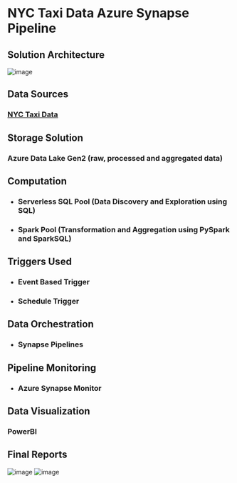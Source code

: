 # NYC Taxi Data Azure Synapse Pipeline

## Solution Architecture
![image](https://github.com/pratik3848/NYC-Taxi-Data-Azure-Synapse-Pipeline/assets/41427089/3b7ed995-1db2-4ea6-abf8-10c8ae2d1e88)

## Data Sources
### [NYC Taxi Data](https://www.nyc.gov/site/tlc/about/tlc-trip-record-data.page)

## Storage Solution
### Azure Data Lake Gen2 (raw, processed and aggregated data)

## Computation 
- ### Serverless SQL Pool (Data Discovery and Exploration using SQL)
- ### Spark Pool (Transformation and Aggregation using PySpark and SparkSQL)

## Triggers Used
- ### Event Based Trigger
- ### Schedule Trigger

## Data Orchestration
- ### Synapse Pipelines

## Pipeline Monitoring
- ### Azure Synapse Monitor

## Data Visualization
### PowerBI

## Final Reports

![image](https://github.com/pratik3848/NYC-Taxi-Data-Azure-Synapse-Pipeline/assets/41427089/d8e08254-5725-41f2-accc-1ad1ac7e6992)
![image](https://github.com/pratik3848/NYC-Taxi-Data-Azure-Synapse-Pipeline/assets/41427089/e8c18a2d-ba1c-49c4-82e1-5b51d04eb5c3)

